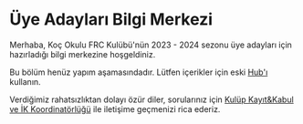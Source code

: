 # Üye Adayları Bilgi Merkezi

Merhaba, Koç Okulu FRC Kulübü'nün 2023 - 2024 sezonu üye adayları için hazırladığı bilgi merkezine hoşgeldiniz. 

Bu bölüm henüz yapım aşamasındadır. Lütfen içerikler için eski [Hub'ı](https://hub.rams7729.org) kullanın.

Verdiğimiz rahatsızlıktan dolayı özür diler, sorularınız için [Kulüp Kayıt&Kabul ve İK Koordinatörlüğü](mailto:club.admissions@rams7729.org) ile iletişime geçmenizi rica ederiz.